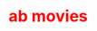 <html>
<head>
<title>ab movies</title>
  
<h1 style="color: red">ab movies</h1>
</head>
<body>
  <style>
body{

 background-image: url('mm.PNG');

</style>

</body>

</html>
